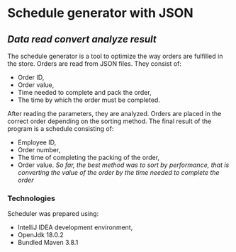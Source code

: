 # Schedule generator with JSON
## _Data read convert analyze result_

The schedule generator is a tool to optimize the way orders are fulfilled in the store.
Orders are read from JSON files. They consist of:
- Order ID,
- Order value,
- Time needed to complete and pack the order,
- The time by which the order must be completed.

After reading the parameters, they are analyzed.
Orders are placed in the correct order depending on the sorting method.
The final result of the program is a schedule consisting of:
- Employee ID,
- Order number,
- The time of completing the packing of the order,
- Order value.
_So far, the best method was to sort by performance,
that is converting the value of the order by the time needed to complete the order_

### Technologies
Scheduler was prepared using:
- IntelliJ IDEA development environment,
- OpenJdk 18.0.2
- Bundled Maven 3.8.1
